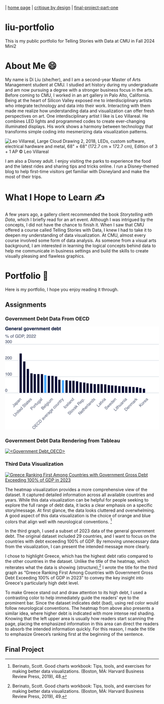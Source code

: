 | [home page](https://diliu-cmu.github.io/liu-portfolio/) | [critique by design](Cirtique-by-design) | [final-project-part-one](final-project-part-one)

# liu-portfolio
This is my public portfolio for Telling Stories with Data at CMU in Fall 2024 Mini2

# About Me :smile:
My name is Di Liu (she/her), and I am a second-year Master of Arts Management student at CMU. I studied art history during my undergraduate and am now pursuing a degree with a stronger business focus in the arts. Before coming to CMU, I worked in an art gallery in Palo Alto, California. Being at the heart of Silicon Valley exposed me to interdisciplinary artists who integrate technology and data into their work. Interacting with them made me realize how understanding data and visualization can offer fresh perspectives on art. One interdisciplinary artist I like is Leo Villareal. He combines LED lights and programmed codes to create ever-changing illuminated displays. His work shows a harmony between technology that transforms simple coding into mesmerizing data visualization patterns.

![Leo Villareal, Large Cloud Drawing 2, 2018, LEDs, custom software, electrical hardware and metal, 68" × 68" (172.7 cm × 172.7 cm), Edition of 3 + 1 AP © Leo Villareal](https://www.pacegallery.com/media/images/69412.01.width-2000.jpg)


I am also a Disney adult. I enjoy visiting the parks to experience the food and the latest rides and sharing tips and tricks online. I run a Disney-themed blog to help first-time visitors get familiar with Disneyland and make the most of their trips.

# What I Hope to Learn :writing_hand:
A few years ago, a gallery client recommended the book _Storytelling with Data_, which I briefly read for an art event. Although I was intrigued by the concepts, I did not have the chance to finish it. When I saw that CMU offered a course called Telling Stories with Data, I knew I had to take it to deepen my understanding of data visualization. At CMU, almost every course involved some form of data analysis. As someone from a visual arts background, I am interested in learning the logical concepts behind data to help me communicate in business settings and build the skills to create visually pleasing and flawless graphics.

# Portfolio :wave:
Here is my portfolio, I hope you enjoy reading it through. 

## Assignments

### Government Debt Data From OECD
![chart_1](https://github.com/diliu-cmu/liu-portfolio/blob/main/export-2024-11-02T15_11_58.944Z.png?raw=true)


### Government Debt Data Rendering from Tableau
<div class='tableauPlaceholder' id='viz1730745153159' style='position: relative'><noscript><a href='#'><img alt='&lt;Government Debt_OECD&gt; ' src='https:&#47;&#47;public.tableau.com&#47;static&#47;images&#47;OE&#47;OECD_112_DiLiu&#47;Sheet1&#47;1_rss.png' style='border: none' /></a></noscript><object class='tableauViz'  style='display:none;'><param name='host_url' value='https%3A%2F%2Fpublic.tableau.com%2F' /> <param name='embed_code_version' value='3' /> <param name='site_root' value='' /><param name='name' value='OECD_112_DiLiu&#47;Sheet1' /><param name='tabs' value='no' /><param name='toolbar' value='yes' /><param name='static_image' value='https:&#47;&#47;public.tableau.com&#47;static&#47;images&#47;OE&#47;OECD_112_DiLiu&#47;Sheet1&#47;1.png' /> <param name='animate_transition' value='yes' /><param name='display_static_image' value='yes' /><param name='display_spinner' value='yes' /><param name='display_overlay' value='yes' /><param name='display_count' value='yes' /><param name='language' value='en-US' /><param name='filter' value='publish=yes' /><param name='ignore_sticky_session' value='yes' /></object></div>               
<script type='text/javascript'>                  
   var divElement = document.getElementById('viz1730745153159');
   var vizElement = divElement.getElementsByTagName('object')[0]; 
   vizElement.style.width='100%';vizElement.style.height=(divElement.offsetWidth*0.75)+'px';  
   var scriptElement = document.createElement('script'); 
   scriptElement.src = 'https://public.tableau.com/javascripts/api/viz_v1.js';  
   vizElement.parentNode.insertBefore(scriptElement, vizElement);  
</script>


### Third Data Visualization 
 
 <div class='tableauPlaceholder' id='viz1730759916115' style='position: relative'><noscript><a href='#'><img alt='Greece Ranking First Among Countries with Government Gross Debt Exceeding 100% of GDP in 2023 ' src='https:&#47;&#47;public.tableau.com&#47;static&#47;images&#47;Ba&#47;Barchart1_DiLiu&#47;Sheet3&#47;1_rss.png' style='border: none' /></a></noscript><object class='tableauViz'  style='display:none;'><param name='host_url' value='https%3A%2F%2Fpublic.tableau.com%2F' /> <param name='embed_code_version' value='3' /> <param name='site_root' value='' /><param name='name' value='Barchart1_DiLiu&#47;Sheet3' /><param name='tabs' value='no' /><param name='toolbar' value='yes' /><param name='static_image' value='https:&#47;&#47;public.tableau.com&#47;static&#47;images&#47;Ba&#47;Barchart1_DiLiu&#47;Sheet3&#47;1.png' /> <param name='animate_transition' value='yes' /><param name='display_static_image' value='yes' /><param name='display_spinner' value='yes' /><param name='display_overlay' value='yes' /><param name='display_count' value='yes' /><param name='language' value='en-US' /><param name='filter' value='publish=yes' /></object></div>               
 <script type='text/javascript'>       
    var divElement = document.getElementById('viz1730759916115');      
    var vizElement = divElement.getElementsByTagName('object')[0];          
    vizElement.style.width='100%';vizElement.style.height=(divElement.offsetWidth*0.75)+'px';      
    var scriptElement = document.createElement('script');              
    scriptElement.src = 'https://public.tableau.com/javascripts/api/viz_v1.js';                   
    vizElement.parentNode.insertBefore(scriptElement, vizElement);       
 </script>

The heatmap visualization provides a more comprehensive view of the dataset. It captured detailed information across all available countries and years. While this data visualization can be helpful for people seeking to explore the full range of debt data, it lacks a clear emphasis on a specific story/message. At first glance, the data looks cluttered and overwhelming. A good aspect of this data visualization is the choice of orange and blue colors that align well with neurological conventions. [^1]

In the third graph, I used a subset of 2023 data of the general government debt. The original dataset included 29 countries, and I want to focus on the countries with debt exceeding 100% of GDP. By removing unnecessary data from the visualization, I can present the intended message more clearly. 

I chose to highlight Greece, which has the highest debt ratio compared to the other countries in the dataset. Unlike the title of the heatmap, which reiterates what the data is showing (structure),[^2] I wrote the title for the third graph as “Greece Ranking First Among Countries with Government Gross Debt Exceeding 100% of GDP in 2023” to convey the key insight into Greece's particularly high debt level. 

To make Greece stand out and draw attention to its high debt, I used a contrasting color to help immediately guide the readers' eye to the prominent bar. Since the dataset indicates debt (bad), using red color would follow neurological conventions. The heatmap from above also presents a similar idea, where higher debt is indicated with more intense red shading. Knowing that the left upper area is usually how readers start scanning the page, placing the emphasized information in this area can direct the readers to absorb the intended information quickly. For this reason, I made the title to emphasize Greece’s ranking first at the beginning of the sentence.

[^1]:Berinato, Scott. Good charts workbook: Tips, tools, and exercises for making better data visualizations. (Boston, MA: Harvard Business Review Press, 2019), 48.

[^2]:Berinato, Scott. Good charts workbook: Tips, tools, and exercises for making better data visualizations. (Boston, MA: Harvard Business Review Press, 2019), 49.
  
## Final Project
